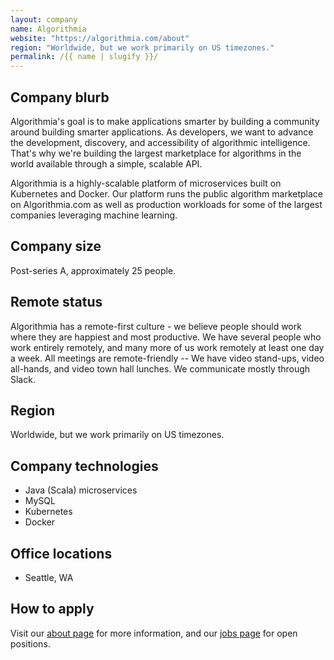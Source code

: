 ```yaml
---
layout: company
name: Algorithmia
website: "https://algorithmia.com/about"
region: "Worldwide, but we work primarily on US timezones."
permalink: /{{ name | slugify }}/
---
```


## Company blurb

Algorithmia's goal is to make applications smarter by building a community around building smarter applications. As developers, we want to advance the development, discovery, and accessibility of algorithmic intelligence. That's why we're building the largest marketplace for algorithms in the world available through a simple, scalable API.

Algorithmia is a highly-scalable platform of microservices built on Kubernetes and Docker. Our platform runs the public algorithm marketplace on Algorithmia.com as well as production workloads for some of the largest companies leveraging machine learning.

## Company size

Post-series A, approximately 25 people.

## Remote status

Algorithmia has a remote-first culture - we believe people should work where they are happiest and most productive. We have several people who work entirely remotely, and many more of us work remotely at least one day a week. All meetings are remote-friendly -- We have video stand-ups, video all-hands, and video town hall lunches. We communicate mostly through Slack.

## Region

Worldwide, but we work primarily on US timezones.

## Company technologies

- Java (Scala) microservices
- MySQL
- Kubernetes
- Docker

## Office locations

- Seattle, WA

## How to apply

Visit our [about page](https://algorithmia.com/about) for more information, and our [jobs page](https://algorithmia.bamboohr.com/jobs/) for open positions.